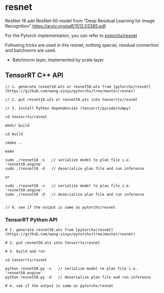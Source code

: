 # resnet

ResNet-18 adn ResNet-50 model from "Deep Residual Learning for Image Recognition" <https://arxiv.org/pdf/1512.03385.pdf>

For the Pytorch implementation, you can refer to [pytorchx/resnet](https://github.com/wang-xinyu/pytorchx/tree/master/resnet)

Following tricks are used in this resnet, nothing special, residual connection and batchnorm are used.

- Batchnorm layer, implemented by scale layer.

## TensorRT C++ API

```
// 1. generate resnet18.wts or resnet50.wts from [pytorchx/resnet](https://github.com/wang-xinyu/pytorchx/tree/master/resnet)

// 2. put resnet18.wts or resnet50.wts into tensorrtx/resnet

// 3. install Python dependencies (tensorrt/pycuda/numpy)

cd tensorrtx/resnet

mkdir build

cd build

cmake ..

make

sudo ./resnet18 -s   // serialize model to plan file i.e. 'resnet18.engine'
sudo ./resnet18 -d   // deserialize plan file and run inference

or

sudo ./resnet50 -s   // serialize model to plan file i.e. 'resnet50.engine'
sudo ./resnet50 -d   // deserialize plan file and run inference


// 4. see if the output is same as pytorchx/resnet
```

### TensorRT Python API

```
# 1. generate resnet50.wts from [pytorchx/resnet](https://github.com/wang-xinyu/pytorchx/tree/master/resnet)

# 2. put resnet50.wts into tensorrtx/resnet

# 3. build and run

cd tensorrtx/resnet

python resnet50.py -s   // serialize model to plan file i.e. 'resnet50.engine'
python resnet50.py -d   // deserialize plan file and run inference

# 4. see if the output is same as pytorchx/resnet
```
